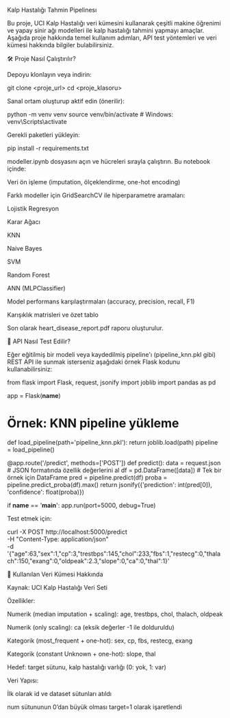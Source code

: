 Kalp Hastalığı Tahmin Pipelinesı

Bu proje, UCI Kalp Hastalığı veri kümesini kullanarak çeşitli makine öğrenimi ve yapay sinir ağı modelleri ile kalp hastalığı tahmini yapmayı amaçlar. Aşağıda proje hakkında temel kullanım adımları, API test yöntemleri ve veri kümesi hakkında bilgiler bulabilirsiniz.

🛠 Proje Nasıl Çalıştırılır?

Depoyu klonlayın veya indirin:

git clone <proje_url>
cd <proje_klasoru>

Sanal ortam oluşturup aktif edin (önerilir):

python -m venv venv
source venv/bin/activate   # Windows: venv\Scripts\activate

Gerekli paketleri yükleyin:

pip install -r requirements.txt

modeller.ipynb dosyasını açın ve hücreleri sırayla çalıştırın. Bu notebook içinde:

Veri ön işleme (imputation, ölçeklendirme, one-hot encoding)

Farklı modeller için GridSearchCV ile hiperparametre aramaları:

Lojistik Regresyon

Karar Ağacı

KNN

Naive Bayes

SVM

Random Forest

ANN (MLPClassifier)

Model performans karşılaştırmaları (accuracy, precision, recall, F1)

Karışıklık matrisleri ve özet tablo

Son olarak heart_disease_report.pdf raporu oluşturulur.

📡 API Nasıl Test Edilir?

Eğer eğitilmiş bir modeli veya kaydedilmiş pipeline'ı (pipeline_knn.pkl gibi) REST API ile sunmak isterseniz aşağıdaki örnek Flask kodunu kullanabilirsiniz:

from flask import Flask, request, jsonify
import joblib
import pandas as pd

app = Flask(__name__)
# Örnek: KNN pipeline yükleme
def load_pipeline(path='pipeline_knn.pkl'):
    return joblib.load(path)
pipeline = load_pipeline()

@app.route('/predict', methods=['POST'])
def predict():
    data = request.json          # JSON formatında özellik değerlerini al
    df = pd.DataFrame([data])   # Tek bir örnek için DataFrame
    pred = pipeline.predict(df)
    proba = pipeline.predict_proba(df).max()
    return jsonify({'prediction': int(pred[0]), 'confidence': float(proba)})

if __name__ == '__main__':
    app.run(port=5000, debug=True)

Test etmek için:

curl -X POST http://localhost:5000/predict \
    -H "Content-Type: application/json" \
    -d '{"age":63,"sex":1,"cp":3,"trestbps":145,"chol":233,"fbs":1,"restecg":0,"thalach":150,"exang":0,"oldpeak":2.3,"slope":0,"ca":0,"thal":1}'

📂 Kullanılan Veri Kümesi Hakkında

Kaynak: UCI Kalp Hastalığı Veri Seti

Özellikler:

Numerik (median imputation + scaling): age, trestbps, chol, thalach, oldpeak

Numerik (only scaling): ca (eksik değerler -1 ile dolduruldu)

Kategorik (most_frequent + one-hot): sex, cp, fbs, restecg, exang

Kategorik (constant Unknown + one-hot): slope, thal

Hedef: target sütunu, kalp hastalığı varlığı (0: yok, 1: var)

Veri Yapısı:

İlk olarak id ve dataset sütunları atıldı

num sütununun 0’dan büyük olması target=1 olarak işaretlendi

